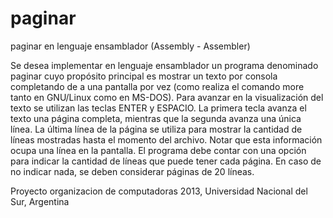 # paginar
paginar en lenguaje ensamblador (Assembly - Assembler)

Se desea implementar en lenguaje ensamblador un programa denominado paginar cuyo propósito
principal es mostrar un texto por consola completando de a una pantalla por vez (como realiza el
comando more tanto en GNU/Linux como en MS-DOS).
Para avanzar en la visualización del texto se utilizan las teclas ENTER y ESPACIO. La primera
tecla avanza el texto una página completa, mientras que la segunda avanza una única línea.
La última línea de la página se utiliza para mostrar la cantidad de líneas mostradas hasta el
momento del archivo. Notar que esta información ocupa una línea en la pantalla.
El programa debe contar con una opción para indicar la cantidad de líneas que puede tener cada
página. En caso de no indicar nada, se deben considerar páginas de 20 líneas.

Proyecto organizacion de computadoras 2013, Universidad Nacional del Sur, Argentina
